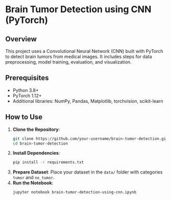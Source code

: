 # Brain Tumor Detection using CNN (PyTorch)

## Overview
This project uses a Convolutional Neural Network (CNN) built with PyTorch to detect brain tumors from medical images. It includes steps for data preprocessing, model training, evaluation, and visualization.

## Prerequisites
- Python 3.8+
- PyTorch 1.12+
- Additional libraries: NumPy, Pandas, Matplotlib, torchvision, scikit-learn

## How to Use
1. **Clone the Repository**:
   ```bash
   git clone https://github.com/your-username/brain-tumor-detection.git
   cd brain-tumor-detection
   ```
2. **Install Dependencies**:
   ```bash
   pip install -r requirements.txt
   ```
3. **Prepare Dataset**: Place your dataset in the `data/` folder with categories `tumor` and `no_tumor`.
4. **Run the Notebook**:
   ```bash
   jupyter notebook brain-tumor-detection-using-cnn.ipynb
   ```

